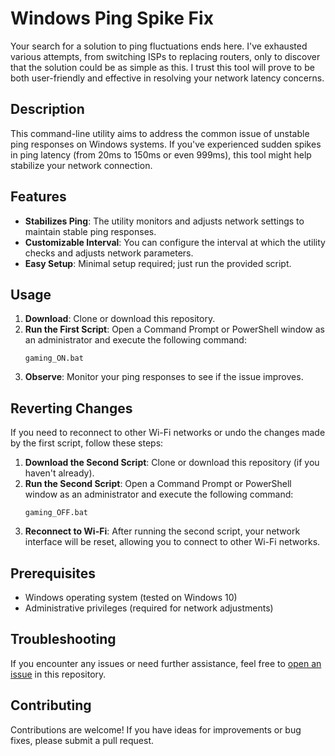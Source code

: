 # Windows Ping Spike Fix

Your search for a solution to ping fluctuations ends here. I've exhausted various attempts, from switching ISPs to replacing routers, only to discover that the solution could be as simple as this. I trust this tool will prove to be both user-friendly and effective in resolving your network latency concerns.

## Description
This command-line utility aims to address the common issue of unstable ping responses on Windows systems. If you've experienced sudden spikes in ping latency (from 20ms to 150ms or even 999ms), this tool might help stabilize your network connection.

## Features
- **Stabilizes Ping**: The utility monitors and adjusts network settings to maintain stable ping responses.
- **Customizable Interval**: You can configure the interval at which the utility checks and adjusts network parameters.
- **Easy Setup**: Minimal setup required; just run the provided script.

## Usage
1. **Download**: Clone or download this repository.
2. **Run the First Script**: Open a Command Prompt or PowerShell window as an administrator and execute the following command:
    ```
    gaming_ON.bat
    ```
3. **Observe**: Monitor your ping responses to see if the issue improves.

## Reverting Changes
If you need to reconnect to other Wi-Fi networks or undo the changes made by the first script, follow these steps:

1. **Download the Second Script**: Clone or download this repository (if you haven't already).
2. **Run the Second Script**: Open a Command Prompt or PowerShell window as an administrator and execute the following command:
    ```
    gaming_OFF.bat
    ```
3. **Reconnect to Wi-Fi**: After running the second script, your network interface will be reset, allowing you to connect to other Wi-Fi networks.

## Prerequisites
- Windows operating system (tested on Windows 10)
- Administrative privileges (required for network adjustments)

## Troubleshooting
If you encounter any issues or need further assistance, feel free to [open an issue](https://github.com/pseudonoob69/No-Ping-Spike/issues) in this repository.

## Contributing
Contributions are welcome! If you have ideas for improvements or bug fixes, please submit a pull request.
 
